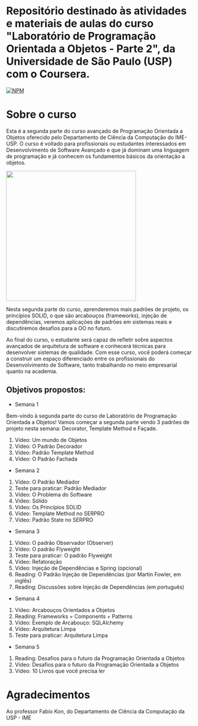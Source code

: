# Repositório destinado às atividades e materiais de aulas do curso "Laboratório de Programação Orientada a Objetos - Parte 2", da Universidade de São Paulo (USP) com o Coursera.

[![NPM](https://img.shields.io/badge/license-GPL-blue)](https://github.com//renatosampaio81/usp_POO2/blob/main/LICENSE)

# Sobre o curso

Esta é a segunda parte do curso avançado de Programação Orientada a Objetos oferecido pelo Departamento de Ciência da Computação do IME-USP. O curso é voltado para profissionais ou estudantes interessados em Desenvolvimento de Software Avançado e que já dominam uma linguagem de programação e já conhecem os fundamentos básicos da orientação a objetos.

<img src="https://i.postimg.cc/fyBChyyg/usp-logo.jpg" width="350" style="max-width: 100%;">

Nesta segunda parte do curso, aprenderemos mais padrões de projeto, os princípios SOLID, o que são arcabouços (frameworks), injeção de dependências, veremos aplicações de padrões em sistemas reais e discutiremos desafios para a OO no futuro.

Ao final do curso, o estudante será capaz de refletir sobre aspectos avançados de arquitetura de software e conhecerá técnicas para desenvolver sistemas de qualidade. Com esse curso, você poderá começar a construir um espaço diferenciado entre os profissionais do Desenvolvimento de Software, tanto trabalhando no meio empresarial quanto na academia.

## Objetivos propostos:
- Semana 1

Bem-vindo à segunda parte do curso de Laboratório de Programação Orientada a Objetos! Vamos começar a segunda parte vendo 3 padrões de projeto nesta semana: Decorator, Template Method e Façade.

1. Vídeo: Um mundo de Objetos
2. Vídeo: O Padrão Decorador
3. Vídeo: Padrão Template Method
4. Vídeo: O Padrão Fachada

- Semana 2

1. Vídeo: O Padrão Mediador
2. Teste para praticar: Padrão Mediador
3. Vídeo: O Problema do Software
4. Vídeo: Sólido
5. Vídeo: Os Princípios SOLID
6. Vídeo: Template Method no SERPRO
7. Vídeo: Padrão State no SERPRO

- Semana 3

1. Vídeo: O padrão Observador (Observer)
2. Vídeo: O padrão Flyweight
3. Teste para praticar: O padrão Flyweight
4. Vídeo: Refatoração
5. Vídeo: Injeção de Dependências e Spring (opcional)
6. Reading: O Padrão Injeção de Dependências (por Martin Fowler, em inglês)
7. Reading: Discussões sobre Injeção de Dependências (em português)

- Semana 4

1. Vídeo: Arcabouços Orientados a Objetos
2. Reading: Frameworks = Components + Patterns
3. Vídeo: Exemplo de Arcabouço: SQLAlchemy
4. Vídeo: Arquitetura Limpa
5. Teste para praticar: Arquitetura Limpa

- Semana 5

1. Reading: Desafios para o futuro da Programação Orientada a Objetos
2. Vídeo: Desafios para o futuro da Programação Orientada a Objetos
3. Vídeo: 10 Livros que você precisa ler


# Agradecimentos

Ao professor Fabio Kon, do Departamento de Ciência da Computação da USP - IME
